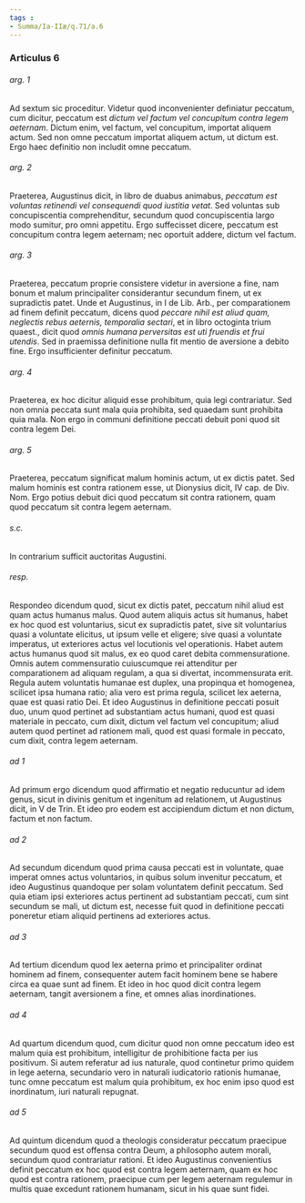 ```yaml
---
tags : 
- Summa/Ia-IIæ/q.71/a.6
---
```


### Articulus 6

###### arg. 1
Ad sextum sic proceditur. Videtur quod inconvenienter definiatur peccatum, cum dicitur, peccatum est *dictum vel factum vel concupitum contra legem aeternam*. Dictum enim, vel factum, vel concupitum, importat aliquem actum. Sed non omne peccatum importat aliquem actum, ut dictum est. Ergo haec definitio non includit omne peccatum.

###### arg. 2
Praeterea, Augustinus dicit, in libro de duabus animabus, *peccatum est voluntas retinendi vel consequendi quod iustitia vetat*. Sed voluntas sub concupiscentia comprehenditur, secundum quod concupiscentia largo modo sumitur, pro omni appetitu. Ergo suffecisset dicere, peccatum est concupitum contra legem aeternam; nec oportuit addere, dictum vel factum.

###### arg. 3
Praeterea, peccatum proprie consistere videtur in aversione a fine, nam bonum et malum principaliter considerantur secundum finem, ut ex supradictis patet. Unde et Augustinus, in I de Lib. Arb., per comparationem ad finem definit peccatum, dicens quod *peccare nihil est aliud quam, neglectis rebus aeternis, temporalia sectari*, et in libro octoginta trium quaest., dicit quod *omnis humana perversitas est uti fruendis et frui utendis*. Sed in praemissa definitione nulla fit mentio de aversione a debito fine. Ergo insufficienter definitur peccatum.

###### arg. 4
Praeterea, ex hoc dicitur aliquid esse prohibitum, quia legi contrariatur. Sed non omnia peccata sunt mala quia prohibita, sed quaedam sunt prohibita quia mala. Non ergo in communi definitione peccati debuit poni quod sit contra legem Dei.

###### arg. 5
Praeterea, peccatum significat malum hominis actum, ut ex dictis patet. Sed malum hominis est contra rationem esse, ut Dionysius dicit, IV cap. de Div. Nom. Ergo potius debuit dici quod peccatum sit contra rationem, quam quod peccatum sit contra legem aeternam.

###### s.c.
In contrarium sufficit auctoritas Augustini.

###### resp.
Respondeo dicendum quod, sicut ex dictis patet, peccatum nihil aliud est quam actus humanus malus. Quod autem aliquis actus sit humanus, habet ex hoc quod est voluntarius, sicut ex supradictis patet, sive sit voluntarius quasi a voluntate elicitus, ut ipsum velle et eligere; sive quasi a voluntate imperatus, ut exteriores actus vel locutionis vel operationis. Habet autem actus humanus quod sit malus, ex eo quod caret debita commensuratione. Omnis autem commensuratio cuiuscumque rei attenditur per comparationem ad aliquam regulam, a qua si divertat, incommensurata erit. Regula autem voluntatis humanae est duplex, una propinqua et homogenea, scilicet ipsa humana ratio; alia vero est prima regula, scilicet lex aeterna, quae est quasi ratio Dei. Et ideo Augustinus in definitione peccati posuit duo, unum quod pertinet ad substantiam actus humani, quod est quasi materiale in peccato, cum dixit, dictum vel factum vel concupitum; aliud autem quod pertinet ad rationem mali, quod est quasi formale in peccato, cum dixit, contra legem aeternam.

###### ad 1
Ad primum ergo dicendum quod affirmatio et negatio reducuntur ad idem genus, sicut in divinis genitum et ingenitum ad relationem, ut Augustinus dicit, in V de Trin. Et ideo pro eodem est accipiendum dictum et non dictum, factum et non factum.

###### ad 2
Ad secundum dicendum quod prima causa peccati est in voluntate, quae imperat omnes actus voluntarios, in quibus solum invenitur peccatum, et ideo Augustinus quandoque per solam voluntatem definit peccatum. Sed quia etiam ipsi exteriores actus pertinent ad substantiam peccati, cum sint secundum se mali, ut dictum est, necesse fuit quod in definitione peccati poneretur etiam aliquid pertinens ad exteriores actus.

###### ad 3
Ad tertium dicendum quod lex aeterna primo et principaliter ordinat hominem ad finem, consequenter autem facit hominem bene se habere circa ea quae sunt ad finem. Et ideo in hoc quod dicit contra legem aeternam, tangit aversionem a fine, et omnes alias inordinationes.

###### ad 4
Ad quartum dicendum quod, cum dicitur quod non omne peccatum ideo est malum quia est prohibitum, intelligitur de prohibitione facta per ius positivum. Si autem referatur ad ius naturale, quod continetur primo quidem in lege aeterna, secundario vero in naturali iudicatorio rationis humanae, tunc omne peccatum est malum quia prohibitum, ex hoc enim ipso quod est inordinatum, iuri naturali repugnat.

###### ad 5
Ad quintum dicendum quod a theologis consideratur peccatum praecipue secundum quod est offensa contra Deum, a philosopho autem morali, secundum quod contrariatur rationi. Et ideo Augustinus convenientius definit peccatum ex hoc quod est contra legem aeternam, quam ex hoc quod est contra rationem, praecipue cum per legem aeternam regulemur in multis quae excedunt rationem humanam, sicut in his quae sunt fidei.

